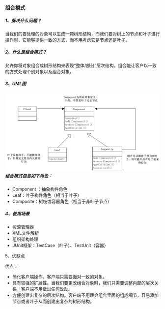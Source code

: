 ### 组合模式

##### 1、解决什么问题？

当我们的要处理的对象可以生成一颗树形结构，而我们要对树上的节点和叶子进行操作时，它能够提供一致的方式，而不用考虑它是节点还是叶子。

##### 2、什么是组合模式？

允许你将对象组合成树形结构来表现“整体/部分”层次结构。组合能让客户以一致的方式处理个别对象以及组合对象。

##### 3、UML图

##### ![](/assets/组合模式UML图.png)组合模式包含如下角色：

* Component ：抽象构件角色
* Leaf：叶子构件角色（相当于叶子）
* Composite：树枝或容器角色（相当于非叶子节点）

##### 4、使用场景

* 资源管理器
* XML文件解析
* 组织架构处理
* JUnit框架：TestCase（叶子）、TestUnit（容器）

5、优缺点

优点：

* 简化客户端操作。客户端只需要面对一致的对象。
* 具有较强的扩展性。当我们要更改组合对象时，我们只需要调整内部的层次关系，客户端不用做出任何改动。
* 方便创建出复杂的层次结构。客户端不用理会组合里面的组成细节，容易添加节点或者叶子从而创建出复杂的树形结构。



